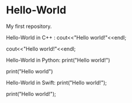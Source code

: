 # Hello-World
My first repository.

Hello-World in C++ : cout<<"Hello world!"<<endl;

  cout<<"Hello world!"<<endl;

Hello-World in Python: print("Hello world!")

  print("Hello world")

Hello-World in Swift: print("Hello world!");

  print("Hello world!");
